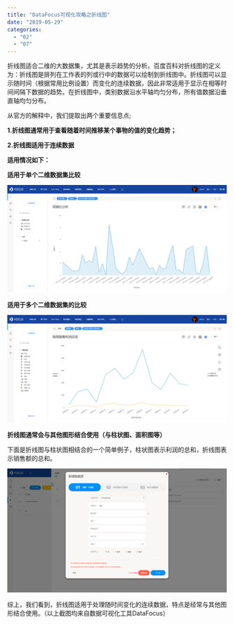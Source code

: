 ```yaml
---
title: "DataFocus可视化攻略之折线图"
date: "2019-05-29"
categories: 
  - "02"
  - "07"
---
```


折线图适合二维的大数据集，尤其是表示趋势的分析。百度百科对折线图的定义为：折线图是排列在工作表的列或行中的数据可以绘制到折线图中。折线图可以显示随时间（根据常用比例设置）而变化的连续数据，因此非常适用于显示在相等时间间隔下数据的趋势。在折线图中，类别数据沿水平轴均匀分布，所有值数据沿垂直轴均匀分布。

从官方的解释中，我们提取出两个重要信息点;

**1.折线图通常用于查看随着时间推移某个事物的值的变化趋势；**

**2.折线图适用于连续数据**

**适用情况如下：**

****适用于单个二维数据集比较****

![](images/word-image-148.png)

**适用于多个二维数据集的比较**

![](images/word-image-149.png)

**折线图通常会与其他图形结合使用（与柱状图、面积图等）**

下面是折线图与柱状图相结合的一个简单例子，柱状图表示利润的总和，折线图表示销售额的总和。

![](images/word-image-150.png)

综上，我们看到，折线图适用于处理随时间变化的连续数据，特点是经常与其他图形结合使用。（以上截图均来自数据可视化工具DataFocus）
